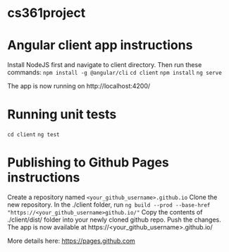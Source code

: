 # cs361project

# Angular client app instructions
Install NodeJS first and navigate to client directory. Then run these commands:
`npm install -g @angular/cli`
`cd client`
`npm install`
`ng serve`

The app is now running on http://localhost:4200/


# Running unit tests
`cd client`
`ng test`


# Publishing to Github Pages instructions

Create a repository named `<your_github_username>.github.io`
Clone the new repository.
In the ./client folder, run `ng build --prod --base-href "https://<your_github_username>github.io/"`
Copy the contents of ./client/dist/ folder into your newly cloned github repo. 
Push the changes.
The app is now available at https://<your_github_username>.github.io/

More details here: https://pages.github.com